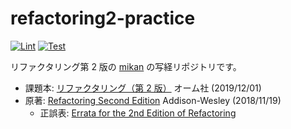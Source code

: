 # refactoring2-practice

[![Lint](https://github.com/mikan/refactoring2-practice/actions/workflows/lint.yml/badge.svg)](https://github.com/mikan/refactoring2-practice/actions/workflows/lint.yml)
[![Test](https://github.com/mikan/refactoring2-practice/actions/workflows/test.yml/badge.svg)](https://github.com/mikan/refactoring2-practice/actions/workflows/test.yml)

リファクタリング第 2 版の [mikan](https://github.com/mikan) の写経リポジトリです。

- 課題本: [リファクタリング（第 2 版）](https://www.ohmsha.co.jp/book/9784274224546/) オーム社 (2019/12/01)
- 原著: [Refactoring Second Edition](https://martinfowler.com/books/refactoring.html) Addison-Wesley (2018/11/19)
  - 正誤表: [Errata for the 2nd Edition of Refactoring](https://martinfowler.com/2nd-refact-errata.html)
